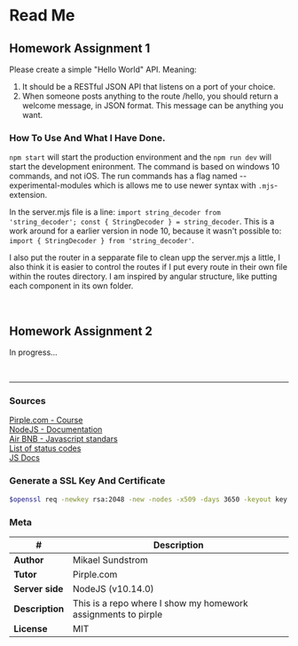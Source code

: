 # Read Me

## Homework Assignment 1

Please create a simple "Hello World" API. Meaning:

1. It should be a RESTful JSON API that listens on a port of your choice. 
2. When someone posts anything to the route /hello, you should return a welcome message, in JSON format. This message can be anything you want.  

### How To Use And What I Have Done.

`npm start` will start the production environment and the `npm run dev` will start the development enironment. The command is based on windows 10 commands, and not iOS. The run commands has a flag named --experimental-modules which is allows me to use newer syntax with `.mjs`-extension.

In the server.mjs file is a line: `import string_decoder from 'string_decoder'; const { StringDecoder } = string_decoder`. This is a work around for a earlier version in node 10, because it wasn't possible to: `import { StringDecoder } from 'string_decoder'`. 

I also put the router in a sepparate file to clean upp the server.mjs a little, I also think it is easier to control the routes if I put every route in their own file within the routes directory. I am inspired by angular structure, like putting each component in its own folder.

<br>

## Homework Assignment 2

In progress...

<br>

___

### Sources

[Pirple.com - Course](https://pirple.thinkific.com/courses/the-nodejs-master-class)  
[NodeJS - Documentation](https://nodejs.org/api/documentation.html)  
[Air BNB - Javascript standars](https://github.com/airbnb/javascript)  
[List of status codes](https://en.wikipedia.org/wiki/List_of_HTTP_status_codes)  
[JS Docs](http://usejsdoc.org/index.html#block-tags)  

### Generate a SSL Key And Certificate
```bash
$openssl req -newkey rsa:2048 -new -nodes -x509 -days 3650 -keyout key.pem -out cert.pem
```

### Meta

| #               | Description                                                   |
| --------------- | ------------------------------------------------------------- |
| __Author__      | Mikael Sundstrom                                              |
| __Tutor__       | Pirple.com                                                    |
| __Server side__ | NodeJS (v10.14.0)                                             |
| __Description__ | This is a repo where I show my homework assignments to pirple |
| __License__     | MIT                                                           |
